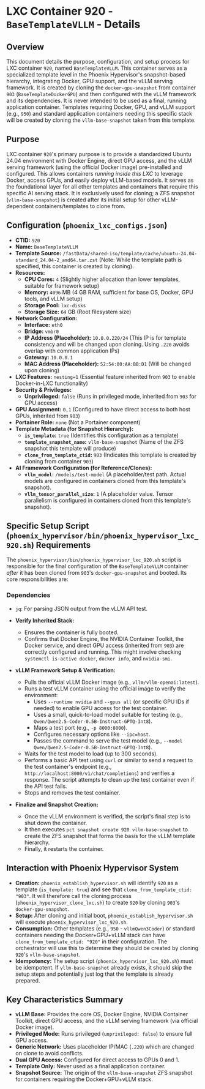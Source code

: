 # LXC Container 920 - `BaseTemplateVLLM` - Details

## Overview

This document details the purpose, configuration, and setup process for LXC container `920`, named `BaseTemplateVLLM`. This container serves as a specialized template level in the Phoenix Hypervisor's snapshot-based hierarchy, integrating Docker, GPU support, and the vLLM serving framework. It is created by cloning the `docker-gpu-snapshot` from container `903` (`BaseTemplateDockerGPU`) and then configured with the vLLM framework and its dependencies. It is never intended to be used as a final, running application container. Templates requiring Docker, GPU, and vLLM support (e.g., `950`) and standard application containers needing this specific stack will be created by cloning the `vllm-base-snapshot` taken from this template.

## Purpose

LXC container `920`'s primary purpose is to provide a standardized Ubuntu 24.04 environment with Docker Engine, direct GPU access, and the vLLM serving framework (using the official Docker image) pre-installed and configured. This allows containers *running inside this LXC* to leverage Docker, access GPUs, and easily deploy vLLM-based models. It serves as the foundational layer for all other templates and containers that require this specific AI serving stack. It is exclusively used for cloning; a ZFS snapshot (`vllm-base-snapshot`) is created after its initial setup for other vLLM-dependent containers/templates to clone from.

## Configuration (`phoenix_lxc_configs.json`)

*   **CTID:** `920`
*   **Name:** `BaseTemplateVLLM`
*   **Template Source:** `/fastData/shared-iso/template/cache/ubuntu-24.04-standard_24.04-2_amd64.tar.zst` (Note: While the template path is specified, this container is created by cloning).
*   **Resources:**
    *   **CPU Cores:** `4` (Slightly higher allocation than lower templates, suitable for framework setup)
    *   **Memory:** `4096` MB (4 GB RAM, sufficient for base OS, Docker, GPU tools, and vLLM setup)
    *   **Storage Pool:** `lxc-disks`
    *   **Storage Size:** `64` GB (Root filesystem size)
*   **Network Configuration:**
    *   **Interface:** `eth0`
    *   **Bridge:** `vmbr0`
    *   **IP Address (Placeholder):** `10.0.0.220/24` (This IP is for template consistency and will be changed upon cloning. Using `.220` avoids overlap with common application IPs)
    *   **Gateway:** `10.0.0.1`
    *   **MAC Address (Placeholder):** `52:54:00:AA:BB:D1` (Will be changed upon cloning)
*   **LXC Features:** `nesting=1` (Essential feature inherited from `903` to enable Docker-in-LXC functionality)
*   **Security & Privileges:**
    *   **Unprivileged:** `false` (Runs in privileged mode, inherited from `903` for GPU access)
*   **GPU Assignment:** `0,1` (Configured to have direct access to both host GPUs, inherited from `903`)
*   **Portainer Role:** `none` (Not a Portainer component)
*   **Template Metadata (for Snapshot Hierarchy):**
    *   **`is_template`:** `true` (Identifies this configuration as a template)
    *   **`template_snapshot_name`:** `vllm-base-snapshot` (Name of the ZFS snapshot this template will produce)
    *   **`clone_from_template_ctid`:** `903` (Indicates this template is created by cloning from container `903`)
*   **AI Framework Configuration (for Reference/Clones):**
    *   **`vllm_model`:** `/models/test-model` (A placeholder/test path. Actual models are configured in containers cloned from this template's snapshot).
    *   **`vllm_tensor_parallel_size`:** `1` (A placeholder value. Tensor parallelism is configured in containers cloned from this template's snapshot).

## Specific Setup Script (`phoenix_hypervisor/bin/phoenix_hypervisor_lxc_920.sh`) Requirements

The `phoenix_hypervisor/bin/phoenix_hypervisor_lxc_920.sh` script is responsible for the final configuration of the `BaseTemplateVLLM` container *after* it has been cloned from `903`'s `docker-gpu-snapshot` and booted. Its core responsibilities are:

### Dependencies
*   `jq`: For parsing JSON output from the vLLM API test.

*   **Verify Inherited Stack:**
    *   Ensures the container is fully booted.
    *   Confirms that Docker Engine, the NVIDIA Container Toolkit, the Docker service, and direct GPU access (inherited from `903`) are correctly configured and running. This might involve checking `systemctl is-active docker`, `docker info`, and `nvidia-smi`.
*   **vLLM Framework Setup & Verification:**
    *   Pulls the official vLLM Docker image (e.g., `vllm/vllm-openai:latest`).
    *   Runs a test vLLM container using the official image to verify the environment:
        *   Uses `--runtime nvidia` and `--gpus all` (or specific GPU IDs if needed) to enable GPU access for the test container.
        *   Uses a small, quick-to-load model suitable for testing (e.g., `Qwen/Qwen2.5-Coder-0.5B-Instruct-GPTQ-Int8`).
        *   Maps a test port (e.g., `-p 8000:8000`).
        *   Configures necessary options like `--ipc=host`.
        *   Passes the command to serve the test model (e.g., `--model Qwen/Qwen2.5-Coder-0.5B-Instruct-GPTQ-Int8`).
    *   Waits for the test model to load (up to 300 seconds).
    *   Performs a basic API test using `curl` or similar to send a request to the test container's endpoint (e.g., `http://localhost:8000/v1/chat/completions`) and verifies a response. The script attempts to clean up the test container even if the API test fails.
    *   Stops and removes the test container.
*   **Finalize and Snapshot Creation:**
    *   Once the vLLM environment is verified, the script's final step is to shut down the container.
    *   It then executes `pct snapshot create 920 vllm-base-snapshot` to create the ZFS snapshot that forms the basis for the vLLM template hierarchy.
    *   Finally, it restarts the container.

## Interaction with Phoenix Hypervisor System

*   **Creation:** `phoenix_establish_hypervisor.sh` will identify `920` as a template (`is_template: true`) and see that `clone_from_template_ctid: "903"`. It will therefore call the cloning process (`phoenix_hypervisor_clone_lxc.sh`) to create `920` by cloning `903`'s `docker-gpu-snapshot`.
*   **Setup:** After cloning and initial boot, `phoenix_establish_hypervisor.sh` will execute `phoenix_hypervisor_lxc_920.sh`.
*   **Consumption:** Other templates (e.g., `950` - `vllmQwen3Coder`) or standard containers needing the Docker+GPU+vLLM stack can have `clone_from_template_ctid: "920"` in their configuration. The orchestrator will use this to determine they should be created by cloning `920`'s `vllm-base-snapshot`.
*   **Idempotency:** The setup script (`phoenix_hypervisor_lxc_920.sh`) must be idempotent. If `vllm-base-snapshot` already exists, it should skip the setup steps and potentially just log that the template is already prepared.

## Key Characteristics Summary

*   **vLLM Base:** Provides the core OS, Docker Engine, NVIDIA Container Toolkit, direct GPU access, and the vLLM serving framework (via official Docker image).
*   **Privileged Mode:** Runs privileged (`unprivileged: false`) to ensure full GPU access.
*   **Generic Network:** Uses placeholder IP/MAC (`.220`) which are changed on clone to avoid conflicts.
*   **Dual GPU Access:** Configured for direct access to GPUs 0 and 1.
*   **Template Only:** Never used as a final application container.
*   **Snapshot Source:** The origin of the `vllm-base-snapshot` ZFS snapshot for containers requiring the Docker+GPU+vLLM stack.